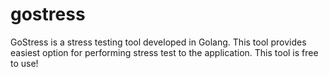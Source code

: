 # gostress
GoStress is a stress testing tool developed in Golang. This tool provides easiest option for performing stress test to the application. This tool is free to use!
